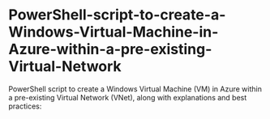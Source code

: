 # PowerShell-script-to-create-a-Windows-Virtual-Machine-in-Azure-within-a-pre-existing-Virtual-Network
PowerShell script to create a Windows Virtual Machine (VM) in Azure within a pre-existing Virtual Network (VNet), along with explanations and best practices:
